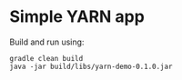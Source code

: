 Simple YARN app
===============

Build and run using:

    gradle clean build
    java -jar build/libs/yarn-demo-0.1.0.jar
